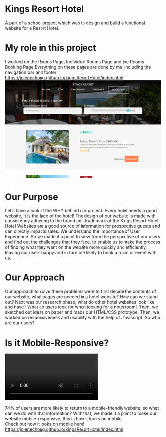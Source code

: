 # Kings Resort Hotel
A part of a school project which was to design and build a functional website for a Resort Hotel.

# My role in this project
I worked on the Rooms Page, Individual Rooms Page and the Rooms Booking Page
Everything on these pages are done by me, including the navigation bar and footer:
<br>https://jolenechong.github.io/kingsResortHotel/index.html
<img src="allimages/KingsResortPage.png" alt="Screenshot of the page">

# Our Purpose
Let’s have a look at the WHY behind our project. Every hotel needs a good website, it is the face of the hotel! The design of our website is made with consistency adhering to the brand and trademark of the Kings Resort Hotel. Hotel Websites are a good source of information for prospective guests and can directly impacts sales. We understand the importance of User Experience. So we made it a point to view from the perspective of our users and find out the challenges that they face, to enable us to  make the process of finding what they want on the website more quickly and efficiently, leaving our users happy and in turn ore likely to book a room or event with us.

# Our Approach
Our approach to solve these problems were to first decide the contents of our website, what pages are needed in a hotel website? How can we stand out? 
Next was our research phase, what do other hotel websites look like and have? What do users look for when looking for a hotel room? 
Then, we sketched out ideas on paper and made our HTML/CSS prototype. Then, we worked on responsiveness and usability with the help of Javascript. So who are our users?

# Is it Mobile-Responsive?
<video controls>
  <source src="mobileView1.webm" type="video/webm">
Your browser does not support the video tag.
</video>

74% of users are more likely to return to a mobile-friendly website, so what can we do with that information? With that, we made it a point to make our website mobile-responsive, this is how it looks on mobile.
<br>
Check out how it looks on mobile here!<br>
https://jolenechong.github.io/kingsResortHotel/index.html
